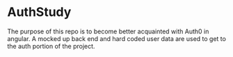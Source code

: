 # AuthStudy

The purpose of this repo is to become better acquainted with
Auth0 in angular. A mocked up back end and hard coded user data 
are used to get to the auth portion of the project.
